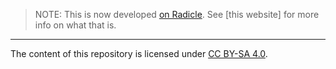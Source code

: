 > NOTE:
> This is now developed [on Radicle].
> See [this website] for more info on what that is.

[on Radicle]: https://app.radicle.at/nodes/seed.radicle.at/rad:z495gX4yCu5U8PmWBNiGHWEn9wBuz
[the website]: https://radicle.xyz

---

The content of this repository is licensed under [CC BY-SA 4.0].

[install Rust toolchain]: https://rust-lang.org/install
[CC BY-SA 4.0]: http://creativecommons.org/licenses/by-sa/4.0
